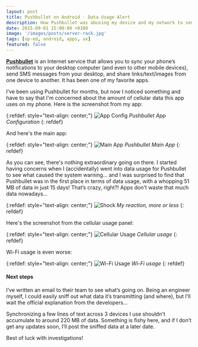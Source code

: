 ```yaml
---
layout: post
title: Pushbullet on Android · Data Usage Alert
description: How Pushbullet was abusing my device and my network to send and receive ridiculous amounts of data
date: 2015-09-01 15:00:00 +0100
image: '/images/posts/server-rack.jpg'
tags: [op-ed, android, apps, ux]
featured: false
---
```


**[Pushbullet](https://www.pushbullet.com)** is an Internet service that allows you to sync your phone’s notifications to your desktop computer (and even to other mobile devices), send SMS messages from your desktop, and share links/text/images from one device to another. It has been one of my favorite apps.

I’ve been using Pushbullet for months, but now I noticed something and have to say that I'm concerned about the amount of cellular data this app uses on my phone. Here is the screenshot from my app:

{:refdef: style="text-align: center;"}
![App Config](/images/posts/pushbullet-app-config.png)
*Pushbullet App Configuration*
{: refdef}

And here's the main app:

{:refdef: style="text-align: center;"}
![Main App](/images/posts/pushbullet-main-app.png)
*Pushbullet Main App*
{: refdef}

As you can see, there's nothing extraordinary going on there. I started having concerns when I (accidentally) went into data usage for Pushbullet to see what caused the system warning... and I was surprised to find that Pushbullet was in the first place in terms of data usage, with a whopping 51 MB of data in just 15 days! That’s crazy, right?! Apps don't waste that much data nowadays...

{:refdef: style="text-align: center;"}
![Shock](/images/posts/reaction-shock.gif)
*My reaction, more or less*
{: refdef}

Here's the screenshot from the cellular usage panel:

{:refdef: style="text-align: center;"}
![Cellular Usage](/images/posts/pushbullet-cellular.png)
*Cellular usage*
{: refdef}

Wi-Fi usage is even worse:

{:refdef: style="text-align: center;"}
![Wi-Fi Usage](/images/posts/pushbullet-wifi.png)
*Wi-Fi usage*
{: refdef}

#### Next steps

I’ve written an email to their team to see what’s going on. Being an engineer myself, I could easily sniff out what data it’s transmitting (and where), but I’ll wait the official explanation from the developers...

Synchronizing a few lines of text across 3 devices I use shouldn't accumulate to around 220 MB of data. Something is fishy here, and if I don’t get any updates soon, I’ll post the sniffed data at a later date.

Best of luck with investigations!
